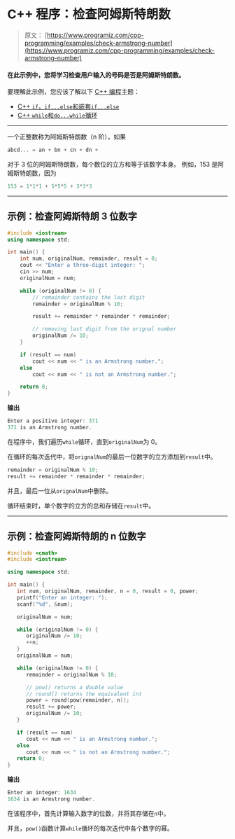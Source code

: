 # C++ 程序：检查阿姆斯特朗数

> 原文： [https://www.programiz.com/cpp-programming/examples/check-armstrong-number](https://www.programiz.com/cpp-programming/examples/check-armstrong-number)

#### 在此示例中，您将学习检查用户输入的号码是否是阿姆斯特朗数。

要理解此示例，您应该了解以下 [C++ 编程](/cpp-programming "C++ tutorial")主题：

*   [C++ `if`，`if...else`和嵌套`if...else`](/cpp-programming/if-else)
*   [C++ `while`和`do...while`循环](/cpp-programming/do-while-loop)

* * *

一个正整数称为阿姆斯特朗数（n 阶），如果

```cpp
abcd... = an + bn + cn + dn +
```

对于 3 位的阿姆斯特朗数，每个数位的立方和等于该数字本身。 例如，153 是阿姆斯特朗数，因为

```cpp
153 = 1*1*1 + 5*5*5 + 3*3*3 
```

* * *

## 示例：检查阿姆斯特朗 3 位数字

```cpp
#include <iostream>
using namespace std;

int main() {
    int num, originalNum, remainder, result = 0;
    cout << "Enter a three-digit integer: ";
    cin >> num;
    originalNum = num;

    while (originalNum != 0) {
        // remainder contains the last digit
        remainder = originalNum % 10;

        result += remainder * remainder * remainder;

        // removing last digit from the orignal number
        originalNum /= 10;
    }

    if (result == num)
        cout << num << " is an Armstrong number.";
    else
        cout << num << " is not an Armstrong number.";

    return 0;
}
```

**输出**

```cpp
Enter a positive integer: 371
371 is an Armstrong number.
```

在程序中，我们遍历`while`循环，直到`originalNum`为 0。

在循环的每次迭代中，将`orignalNum`的最后一位数字的立方添加到`result`中。

```cpp
remainder = originalNum % 10;        
result += remainder * remainder * remainder;
```

并且，最后一位从`orignalNum`中删除。

循环结束时，单个数字的立方的总和存储在`result`中。

* * *

## 示例：检查阿姆斯特朗的 n 位数字

```cpp
#include <cmath>
#include <iostream>

using namespace std;

int main() {
   int num, originalNum, remainder, n = 0, result = 0, power;
   printf("Enter an integer: ");
   scanf("%d", &num);

   originalNum = num;

   while (originalNum != 0) {
      originalNum /= 10;
      ++n;
   }
   originalNum = num;

   while (originalNum != 0) {
      remainder = originalNum % 10;

      // pow() returns a double value
      // round() returns the equivalent int
      power = round(pow(remainder, n));
      result += power;
      originalNum /= 10;
   }

   if (result == num)
      cout << num << " is an Armstrong number.";
   else
      cout << num << " is not an Armstrong number.";
   return 0;
}
```

**输出**

```cpp
Enter an integer: 1634
1634 is an Armstrong number.
```

在该程序中，首先计算输入数字的位数，并将其存储在`n`中。

并且，`pow()`函数计算`while`循环的每次迭代中各个数字的幂。